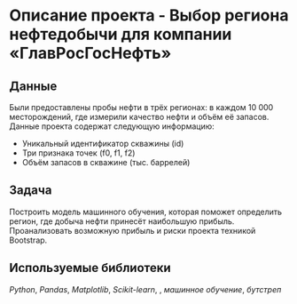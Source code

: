 # Описание проекта - Выбор региона нефтедобычи для компании «ГлавРосГосНефть»
## Данные

Были предоставлены пробы нефти в трёх регионах: в каждом 10 000 месторождений, где измерили качество нефти и объём её запасов.
Данные проекта содержат следующую информацию:
- Уникальный идентификатор скважины (id)
- Три признака точек (f0, f1, f2)
- Объём запасов в скважине (тыс. баррелей)

## Задача

Построить модель машинного обучения, которая поможет определить регион, где добыча нефти принесёт наибольшую прибыль. Проанализовать возможную прибыль и риски проекта техникой Bootstrap.

## Используемые библиотеки
*Python*, *Pandas*, *Matplotlib*, *Scikit-learn*, , *машинное обучение*, *бутстреп*

